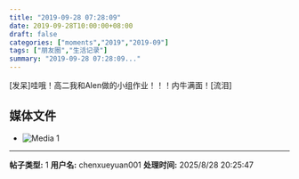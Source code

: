 ```yaml
---
title: "2019-09-28 07:28:09"
date: 2019-09-28T10:00:00+08:00
draft: false
categories: ["moments","2019","2019-09"]
tags: ["朋友圈","生活记录"]
summary: "2019-09-28 07:28:09..."
---
```


[发呆]哇哦！高二我和Alen做的小组作业！！！内牛满面！[流泪]

## 媒体文件

- ![Media 1](/Moments/photos/2019-09-28/201909280728090.jpg)

---

**帖子类型:** 1
**用户名:** chenxueyuan001
**处理时间:** 2025/8/28 20:25:47
